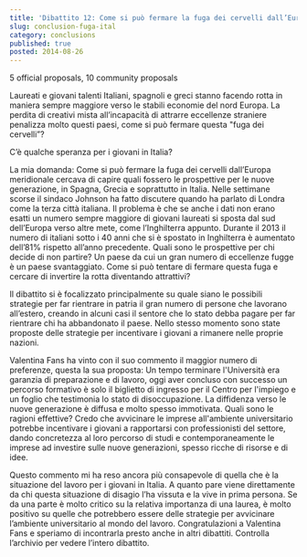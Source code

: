 ```yaml
---
title: 'Dibattito 12: Come si può fermare la fuga dei cervelli dall’Europa meridionale?'
slug: conclusion-fuga-ital
category: conclusions
published: true
posted: 2014-08-26
---
```


5 official proposals, 10 community proposals

Laureati e giovani talenti Italiani, spagnoli e greci stanno facendo rotta in maniera sempre maggiore verso le stabili economie del nord Europa. La perdita di creativi mista all’incapacità di attrarre eccellenze straniere penalizza molto questi paesi, come si può fermare questa "fuga dei cervelli”?  

C’è qualche speranza per i giovani in Italia? 

La mia domanda: Come si può fermare la fuga dei cervelli dall’Europa meridionale cercava di capire quali fossero le prospettive per le nuove generazione, in Spagna, Grecia e soprattutto in Italia. Nelle settimane scorse il sindaco Johnson ha fatto discutere quando ha parlato di Londra come la terza città italiana. Il problema è che se anche i dati non erano esatti un numero sempre maggiore di giovani laureati si sposta dal sud dell’Europa verso altre mete, come l’Inghilterra appunto. Durante il 2013 il numero di italiani sotto i 40 anni che si è spostato in Inghilterra è aumentato dell’81% rispetto all’anno precedente. Quali sono le prospettive per chi decide di non partire? Un paese da cui un gran numero di eccellenze fugge è un paese svantaggiato. Come si può tentare di fermare questa fuga e cercare di invertire la rotta diventando attrattivi?

Il dibattito si è focalizzato principalmente su quale siano le possibili strategie per far rientrare in patria il gran numero di persone che lavorano all’estero, creando in alcuni casi il sentore che lo stato debba pagare per far rientrare chi ha abbandonato il paese.  Nello stesso momento sono state proposte delle strategie per incentivare i giovani a rimanere nelle proprie nazioni. 

Valentina Fans ha vinto con il suo commento il maggior numero di preferenze, questa la sua proposta: 
Un tempo terminare l'Università era garanzia di preparazione e di lavoro, oggi aver concluso con successo un percorso formativo è solo il biglietto di ingresso per il Centro per l'impiego e un foglio che testimonia lo stato di disoccupazione. La diffidenza verso le nuove generazione è diffusa e molto spesso immotivata. Quali sono le ragioni effettive? Credo che avvicinare le imprese all'ambiente universitario potrebbe incentivare i giovani a rapportarsi con professionisti del settore, dando concretezza al loro percorso di studi e contemporaneamente le imprese ad investire sulle nuove generazioni, spesso ricche di risorse e di idee.

Questo commento mi ha reso ancora più consapevole di quella che è la situazione del lavoro per i giovani in Italia. A quanto pare viene direttamente da chi questa situazione di disagio l’ha vissuta e la vive in prima persona. Se da una parte è molto critico su la relativa importanza di una laurea, è molto positivo su quelle che potrebbero essere delle strategie per avvicinare l’ambiente universitario al mondo del lavoro. 
Congratulazioni a Valentina Fans e speriamo di incontrarla presto anche in altri dibattiti.  Controlla l’archivio per vedere l’intero dibattito.

